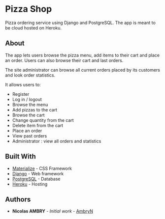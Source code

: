 # Pizza Shop

Pizza ordering service using Django and PostgreSQL. The app is meant to be cloud hosted on Heroku.

## About

The app lets users browse the pizza menu, add items to their cart and place an order. Users can also browse their cart and last orders.

The site administrator can browse all current orders placed by its customers and look order statistics.

It allows users to:
* Register
* Log in / logout
* Browse the menu
* Add pizzas to the cart
* Browse the cart
* Change quantity from the cart
* Delete item from the cart
* Place an order
* View past orders
* Administrator : view all orders and statistics


## Built With

* [Materialize](https://materializecss.com) - CSS Framework
* [Django](https://www.djangoproject.com/) - Web framework 
* [PostgreSQL](https://www.postgresql.org/) - Database
* [Heroku](https://www.heroku.com/) - Hosting

## Authors

* **Nicolas AMBRY** - *Initial work* - [AmbryN](https://github.com/AmbryN)
